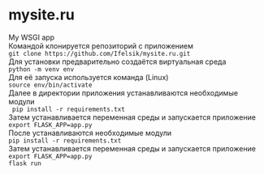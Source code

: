 # mysite.ru
 My WSGI app  
Командой клонируется репозиторий с приложением  
`
git clone https://github.com/Ifelsik/mysite.ru.git
`  
Для установки предварительно создаётся виртуальная среда  
`
python -m venv env
`  
Для её запуска используется команда (Linux)  
`
source env/bin/activate
`  
Далее в директории приложения устанавливаются необходимые модули  
` 
pip install -r requirements.txt
`  
Затем устанавливается переменная среды и запускается приложение  
`
export FLASK_APP=app.py  
`  
После устанавливаются необходимые модули   
`
pip install -r requirements.txt
`  
Затем устанавливается переменная среды и запускается приложение  
`
export FLASK_APP=app.py
`  
`
flask run
`  
